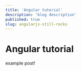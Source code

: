 ```yaml
---
title: 'Angular tutorial'
description: 'blog description'
published: true
slug: angularjs-still-rocks
---
```


# Angular tutorial

example post!
